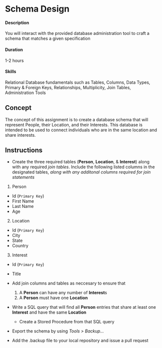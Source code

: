# Schema Design

#### Description
You will interact with the provided database administration tool to craft a schema that matches a given specification

#### Duration
1-2 hours

#### Skills
Relational Database fundamentals such as Tables, Columns, Data Types, Primary & Foreign Keys, Relationships, Multiplicity, Join Tables, Administration Tools

## Concept
The concept of this assignment is to create a database schema that will represent People, their Location, and their Interests. This database is intended to be used to connect individuals who are in the same location and share interests.

## Instructions

* Create the three required tables (**Person**, **Location**, & **Interest**) along with any required *join tables*. Include the following listed columns in the designated tables, *along with any additonal columns required for join statements*

1. Person
  * Id (`Primary Key`)
  * First Name
  * Last Name
  * Age
  
2. Location
  * Id (`Primary Key`)
  * City
  * State
  * Country

3. Interest
  * Id (`Primary Key`)
  * Title
  
  
* Add join columns and tables as neccesary to ensure that
  1. A **Person** can have any number of **Interest**s
  2. A **Person** must have one **Location**
  
* Write a SQL query that will find all **Person** entries that share at least one **Interest** and have the same **Location**
  * Create a Stored Procedure from that SQL query
  
* Export the schema by using *Tools > Backup...*

* Add the .backup file to your local repository and issue a pull request